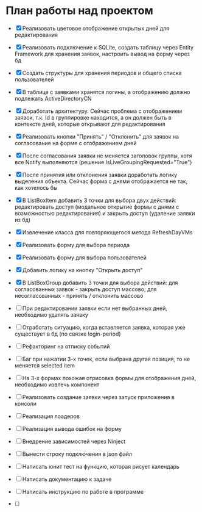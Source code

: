 # План работы над проектом

- [x] Реализовать цветовое отображение открытых дней для редактирования
- [x] Реализовать подключение к SQLite, создать таблицу через Entity Framework для хранения заявок, настроить вывод на форму через бд
- [x] Создать структуры для хранения периодов и общего списка пользователей
- [x] В таблице с заявками хранятся логины, а отображению должно подлежать ActiveDirectoryCN
- [x] Доработать архитектуру. Сейчас проблема с отображением заявок, т.к. Id в группировке находится, а он должен быть в контексте дней, которые открывают для редактирования
- [x] Реализовать кнопки "Принять" / "Отклонить" для заявок на согласование на форме с отображением дней
- [x] После согласования заявки не меняется заголовок группы, хотя все Notify выполняются (решение IsLiveGroupingRequested="True")
- [x] После принятия или отклонения заявки доработать логику выделения объекта. Сейчас форма с днями отображается не так, как хотелось бы
- [x] В ListBoxItem добавить 3 точки для выбора двух действий: редактировать доступ (модальное открытие формы с днями с возможностью редактирования) и закрыть доступ (удаление заявки из бд)
- [x] Извлечение класса для повторяющегося метода RefreshDayVMs
- [x] Реализовать форму для выбора периода
- [x] Реализовать форму для выбора пользователей
- [x] Добавить логику на кнопку "Открыть доступ"
- [x] В ListBoxGroup добавить 3 точки для выбора действий: для согласованных заявок - закрыть доступ массово; для несогласованных - принять / отклонить массово

- [ ] При редактировании заявки если нет выбранных дней, необходимо удалять заявку
- [ ] Отработать ситуацию, когда вставляется заявка, которая уже существует в бд (по связке login-period)
- [ ] Рефакторинг на отписку событий
- [ ] Баг при нажатии 3-х точек, если выбрана другая позиция, то не меняется selected item
- [ ] На 3-х формах похожая отрисовка формы для отображения дней, необходимо извлечь компонент
- [ ] Реализовать создание заявки через запуск приложения в консоли
- [ ] Реализация лоадеров
- [ ] Реализация вывода ошибок на форму
- [ ] Внедрение зависимостей через Ninject
- [ ] Вынести строку подключения в json файл
- [ ] Написать юнит тест на функцию, которая рисует календарь
- [ ] Написать документацию к задаче
- [ ] Написать инструкцию по работе в программе
- [ ] 



